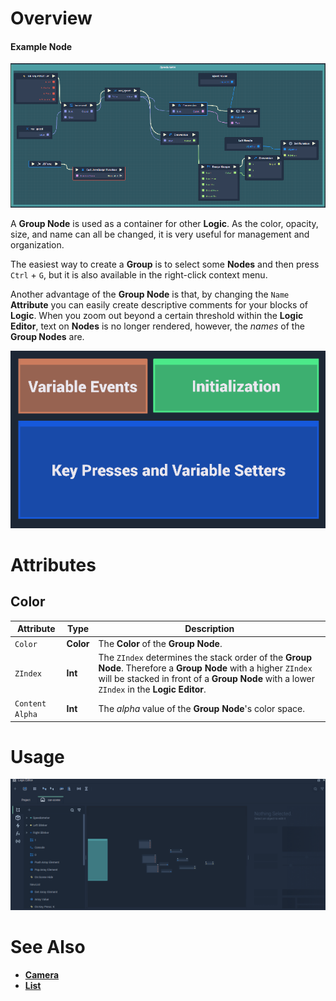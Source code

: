 # Overview

#### Example Node
![The Group Node.](../../.gitbook/assets/toolbox/utilities/group/group.PNG)

A **Group Node** is used as a container for other **Logic**. As the color, opacity, size, and name can all be changed, it is very useful for management and organization.

The easiest way to create a **Group** is to select some **Nodes** and then press `Ctrl` + `G`, but it is also available in the right-click context menu.

Another advantage of the **Group Node** is that, by changing the `Name` **Attribute** you can easily create descriptive comments for your blocks of **Logic**. When you zoom out beyond a certain threshold within the **Logic Editor**, text on **Nodes** is no longer rendered, however, the *names* of the **Group Nodes** are.

![](../../.gitbook/assets/node-group-example.png)

# Attributes

## Color

|Attribute|Type|Description|
|---|---|---|
|`Color`|**Color**|The **Color** of the **Group Node**.|
|`ZIndex`|**Int**|The `ZIndex` determines the stack order of the **Group** **Node**. Therefore a **Group** **Node** with a higher `ZIndex` will be stacked in front of a **Group** **Node** with a lower `ZIndex` in the **Logic Editor**.|
|`Content Alpha`|**Int**|The *alpha* value of the **Group** **Node**'s color space.|

# Usage

![Group Node Usage](../../.gitbook/assets/toolbox/utilities/group/group.gif)

# See Also
- [**Camera**](camera.md)
- [**List**](list.md)